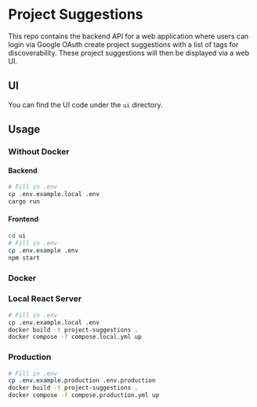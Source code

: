# Project Suggestions

This repo contains the backend API for a web application where users can login via Google OAuth create project suggestions
with a list of tags for discoverability. These project suggestions will then be displayed via a web UI.

## UI

You can find the UI code under the `ui` directory.

## Usage

### Without Docker

#### Backend

```bash
# Fill in .env
cp .env.example.local .env
cargo run
```

#### Frontend

```bash
cd ui
# Fill in .env
cp .env.example .env
npm start
```

### Docker

### Local React Server

```bash
# Fill in .env
cp .env.example.local .env
docker build -t project-suggestions .
docker compose -f compose.local.yml up
```

### Production

```bash
# Fill in .env
cp .env.example.production .env.production
docker build -t project-suggestions .
docker compose -f compose.production.yml up
```
